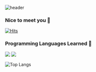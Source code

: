 ![header](https://capsule-render.vercel.app/api?type=wave&color=auto&height=300&section=header&text=Welcome%20to%20my%20GitHub&fontSize=70)

### Nice to meet you 👋

[![Hits](https://hits.seeyoufarm.com/api/count/incr/badge.svg?url=https%3A%2F%2Fgithub.com%2F1eewookon%2Fhit-counter)](https://hits.seeyoufarm.com)      
### Programming Languages Learned 🌱   
<p>
<img src="https://img.shields.io/badge/JAVA-007396?style=for-the-badge&logo=java&logoColor=black" >
<img src="https://img.shields.io/badge/MySQL-4479A1.svg?style=for-the-badge&logo=MySQL&logoColor=61DAFB" />
</p>

![Top Langs](https://github-readme-stats.vercel.app/api/top-langs/?username=1eewookon&layout=compact)

<!--
**1eewookon/1eewookon** is a ✨ _special_ ✨ repository because its `README.md` (this file) appears on your GitHub profile.

Here are some ideas to get you started:

- 🔭 I’m currently working on ...
- 🌱 I’m currently learning ...
- 👯 I’m looking to collaborate on ...
- 🤔 I’m looking for help with ...
- 💬 Ask me about ...
- 📫 How to reach me: ...
- 😄 Pronouns: ...
- ⚡ Fun fact: ...
-->
